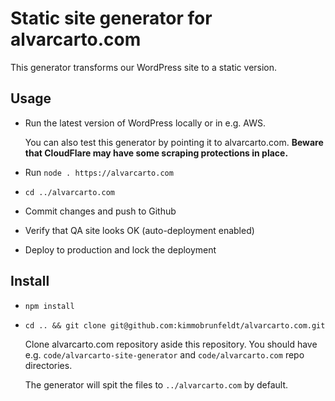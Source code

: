 # Static site generator for alvarcarto.com

This generator transforms our WordPress site to a static version. 


## Usage

* Run the latest version of WordPress locally or in e.g. AWS. 

    You can also test this generator by pointing it to alvarcarto.com. 
    **Beware that CloudFlare may have some scraping protections in place.**

* Run `node . https://alvarcarto.com`
* `cd ../alvarcarto.com`
* Commit changes and push to Github
* Verify that QA site looks OK (auto-deployment enabled)
* Deploy to production and lock the deployment


## Install


* `npm install`

* `cd .. && git clone git@github.com:kimmobrunfeldt/alvarcarto.com.git`

    Clone alvarcarto.com repository aside this repository. You should have e.g. 
    `code/alvarcarto-site-generator` and `code/alvarcarto.com` repo directories.

    The generator will spit the files to `../alvarcarto.com` by default.

